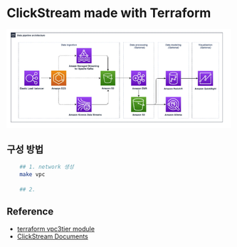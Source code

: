 # ClickStream made with Terraform

![1](./public/1.png)

## 구성 방법

```sh
    ## 1. network 생성
    make vpc

    ## 2.
```

## Reference 

- <a href="https://registry.terraform.io/modules/zkfmapf123/vpc3tier/lee/latest"> terraform vpc3tier module </a>
- <a href="https://aws.amazon.com/ko/blogs/korea/new-solution-clickstream-analytics-on-aws-for-mobile-and-web-applications/"> ClickStream  Documents </a>